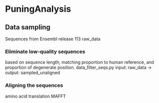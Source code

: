 # PuningAnalysis
## Data sampling 

Sequences from Ensembl release 113 raw_data

### Eliminate low-quality sequences 
based on sequence length, matching proportion to human reference, and proportion of degenerate position.
data_filter_seqs.py
input: raw_data -> output: sampled_unaligned

### Aligning the sequences
amino acid translation MAFFT
